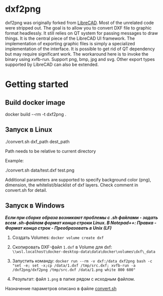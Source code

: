# dxf2png

dxf2png was originally forked from [LibreCAD](https://github.com/LibreCAD/LibreCAD). Most of the unrelated code were stripped out. The goal is to allow you to convert DXF file to graphic format headlessly. It still relies on QT system for passing messages to draw things. It is the central piece of the LibreCAD UI framework. The implementation of exporting graphic files is simply a specialized implementation of the interface. It is possible to get rid of QT dependency but may require significant work. The workaround here is to invoke the binary using xvfb-run. Support png, bmp, jpg and svg. Other export types supported by LibreCAD can also be extended.

# Getting started

## Build docker image

docker build --rm -t dxf2png .

## Запуск в Linux

./convert.sh dxf_path dest_path

Path needs to be relative to current directory

Example:

./convert.sh data/test.dxf test.png

Additional parameters are supported to specify background color (png), dimension, the whitelist/blacklist of dxf layers. Check comment in convert.sh for detail.

## Запуск в Windows

***Если при сборке образа возникают проблемы с .sh файлами - задать всем .sh-файлам формат конца строки Linux.
В Notepad++: Правка - Формат конца строк - Преобразовать в Unix (LF)***

1. Создать Volumes:
`docker volume create dxf`

2. Скопировать DXF-файл `1.dxf` в Volume для dxf:
   `\\wsl.localhost\docker-desktop-data\data\docker\volumes\dxf\_data`

3. Запустить команду:
`docker run --rm -v dxf:/data dxf2png bash -c "set -e; set -x;cp /data/1.dxf /tmp/src.dxf; xvfb-run -a /dxf2png/dxf2png /tmp/src.dxf /data/1.png white 800 600"`

4. Результат: файл `1.png` в папке рядом с исходным файлом.

Назначение параметров описано в файле [convert.sh](convert.sh)
